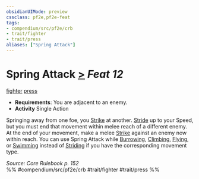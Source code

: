 ```yaml
---
obsidianUIMode: preview
cssclass: pf2e,pf2e-feat
tags:
- compendium/src/pf2e/crb
- trait/fighter
- trait/press
aliases: ["Spring Attack"]
---
```

# Spring Attack  [>](chapter-9-playing-the-game.md#Actions "Single Action") *Feat 12*  
[fighter](Reference/Rules/Traits/fighter.md "Fighter Class Trait")  [press](press.md "Press Combat Trait")  

- **Requirements**: You are adjacent to an enemy.
- **Activity** Single Action

Springing away from one foe, you [Strike](strike.md) at another. [Stride](stride.md) up to your Speed, but you must end that movement within melee reach of a different enemy. At the end of your movement, make a melee [Strike](strike.md) against an enemy now within reach. You can use Spring Attack while [Burrowing](burrow.md), [Climbing](climb.md), [Flying](Reference/Rules/Actions/fly.md), or [Swimming](swim.md) instead of [Striding](stride.md) if you have the corresponding movement type.

*Source: Core Rulebook p. 152*  
%% #compendium/src/pf2e/crb #trait/fighter #trait/press %%
